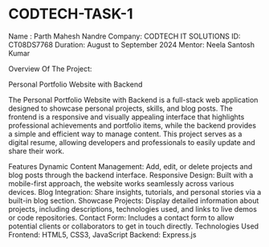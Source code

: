 # CODTECH-TASK-1
Name : Parth Mahesh Nandre 
Company: CODTECH IT SOLUTIONS 
ID: CT08DS7768 
Duration: August to September 2024 
Mentor: Neela Santosh Kumar

Overview Of The Project:

Personal Portfolio Website with Backend

The Personal Portfolio Website with Backend is a full-stack web application designed to showcase personal projects, skills, and blog posts. The frontend is a responsive and visually appealing interface that highlights professional achievements and portfolio items, while the backend provides a simple and efficient way to manage content. This project serves as a digital resume, allowing developers and professionals to easily update and share their work.

Features
Dynamic Content Management: Add, edit, or delete projects and blog posts through the backend interface.
Responsive Design: Built with a mobile-first approach, the website works seamlessly across various devices.
Blog Integration: Share insights, tutorials, and personal stories via a built-in blog section.
Showcase Projects: Display detailed information about projects, including descriptions, technologies used, and links to live demos or code repositories.
Contact Form: Includes a contact form to allow potential clients or collaborators to get in touch directly.
Technologies Used
Frontend: HTML5, CSS3, JavaScript
Backend: Express.js
